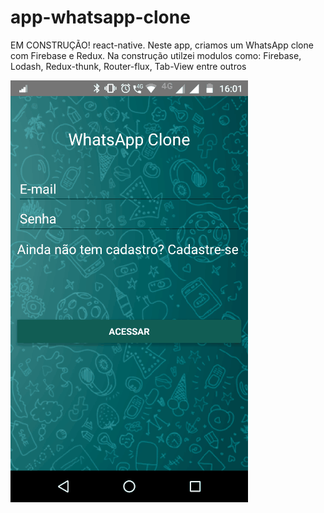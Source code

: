 # app-whatsapp-clone

EM CONSTRUÇÃO!
react-native. Neste app, criamos um WhatsApp clone com Firebase e Redux. Na construção utilzei modulos como: Firebase, Lodash, Redux-thunk, Router-flux, Tab-View entre outros

![](https://github.com/gutoleao2/app-whatsapp-clone/blob/master/whats.gif)
